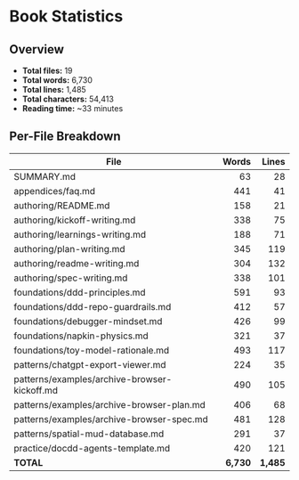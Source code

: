 # Book Statistics

## Overview

- **Total files:** 19
- **Total words:** 6,730
- **Total lines:** 1,485
- **Total characters:** 54,413
- **Reading time:** ~33 minutes

## Per-File Breakdown

| File | Words | Lines |
|------|------:|------:|
| SUMMARY.md | 63 | 28 |
| appendices/faq.md | 441 | 41 |
| authoring/README.md | 158 | 21 |
| authoring/kickoff-writing.md | 338 | 75 |
| authoring/learnings-writing.md | 188 | 71 |
| authoring/plan-writing.md | 345 | 119 |
| authoring/readme-writing.md | 304 | 132 |
| authoring/spec-writing.md | 338 | 101 |
| foundations/ddd-principles.md | 591 | 93 |
| foundations/ddd-repo-guardrails.md | 412 | 57 |
| foundations/debugger-mindset.md | 426 | 99 |
| foundations/napkin-physics.md | 321 | 37 |
| foundations/toy-model-rationale.md | 493 | 117 |
| patterns/chatgpt-export-viewer.md | 224 | 35 |
| patterns/examples/archive-browser-kickoff.md | 490 | 105 |
| patterns/examples/archive-browser-plan.md | 406 | 68 |
| patterns/examples/archive-browser-spec.md | 481 | 128 |
| patterns/spatial-mud-database.md | 291 | 37 |
| practice/docdd-agents-template.md | 420 | 121 |
| **TOTAL** | **6,730** | **1,485** |
